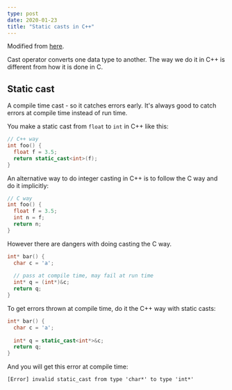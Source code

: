 ```yaml
---
type: post
date: 2020-01-23
title: "Static casts in C++"
---
```


Modified from [here](https://www.geeksforgeeks.org/static_cast-in-c-type-casting-operators/).

Cast operator converts one data type to another.
The way we do it in C++ is different from how it is done in C.

## Static cast

A compile time cast - so it catches errors early.
It's always good to catch errors at compile time instead of run time.

You make a static cast from `float` to `int` in C++ like this:

```cpp
// C++ way
int foo() {
  float f = 3.5;
  return static_cast<int>(f);
}
```

An alternative way to do integer casting in C++ is to follow the C way and do it implicitly:

```cpp
// C way
int foo() {
  float f = 3.5;
  int n = f;
  return n;
}
```

However there are dangers with doing casting the C way.

```cpp
int* bar() {
  char c = 'a'; 
      
  // pass at compile time, may fail at run time 
  int* q = (int*)&c;
  return q;
} 
```

To get errors thrown at compile time, do it the C++ way with static casts:

```cpp
int* bar() {
  char c = 'a'; 
  
  int* q = static_cast<int*>&c;
  return q;
} 
```

And you will get this error at compile time:
```
[Error] invalid static_cast from type 'char*' to type 'int*'
```








